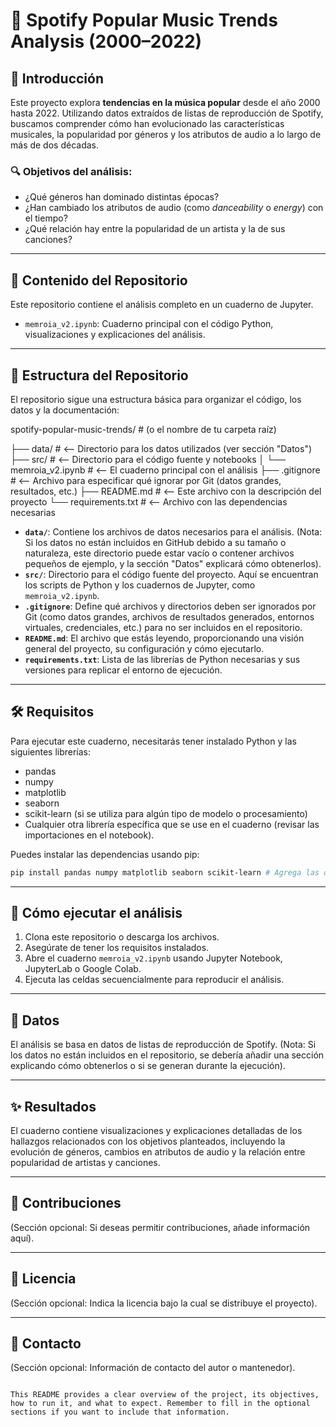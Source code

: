 
# 🎵 Spotify Popular Music Trends Analysis (2000–2022)

## 📌 Introducción

Este proyecto explora **tendencias en la música popular** desde el año 2000 hasta 2022. Utilizando datos extraídos de listas de reproducción de Spotify, buscamos comprender cómo han evolucionado las características musicales, la popularidad por géneros y los atributos de audio a lo largo de más de dos décadas.

### 🔍 Objetivos del análisis:

- ¿Qué géneros han dominado distintas épocas?
- ¿Han cambiado los atributos de audio (como *danceability* o *energy*) con el tiempo?
- ¿Qué relación hay entre la popularidad de un artista y la de sus canciones?

---

## 🚀 Contenido del Repositorio

Este repositorio contiene el análisis completo en un cuaderno de Jupyter.

- `memroia_v2.ipynb`: Cuaderno principal con el código Python, visualizaciones y explicaciones del análisis.

---

## 📂 Estructura del Repositorio

El repositorio sigue una estructura básica para organizar el código, los datos y la documentación:

spotify-popular-music-trends/ # (o el nombre de tu carpeta raíz)

├── data/              # &lt;-- Directorio para los datos utilizados (ver sección "Datos")
├── src/               # &lt;-- Directorio para el código fuente y notebooks
│   └── memroia_v2.ipynb # &lt;-- El cuaderno principal con el análisis
├── .gitignore         # &lt;-- Archivo para especificar qué ignorar por Git (datos grandes, resultados, etc.)
├── README.md          # &lt;-- Este archivo con la descripción del proyecto
└── requirements.txt   # &lt;-- Archivo con las dependencias necesarias


* **`data/`**: Contiene los archivos de datos necesarios para el análisis. (Nota: Si los datos no están incluidos en GitHub debido a su tamaño o naturaleza, este directorio puede estar vacío o contener archivos pequeños de ejemplo, y la sección "Datos" explicará cómo obtenerlos).
* **`src/`**: Directorio para el código fuente del proyecto. Aquí se encuentran los scripts de Python y los cuadernos de Jupyter, como `memroia_v2.ipynb`.
* **`.gitignore`**: Define qué archivos y directorios deben ser ignorados por Git (como datos grandes, archivos de resultados generados, entornos virtuales, credenciales, etc.) para no ser incluidos en el repositorio.
* **`README.md`**: El archivo que estás leyendo, proporcionando una visión general del proyecto, su configuración y cómo ejecutarlo.
* **`requirements.txt`**: Lista de las librerías de Python necesarias y sus versiones para replicar el entorno de ejecución.

---



## 🛠️ Requisitos

Para ejecutar este cuaderno, necesitarás tener instalado Python y las siguientes librerías:

- pandas
- numpy
- matplotlib
- seaborn
- scikit-learn (si se utiliza para algún tipo de modelo o procesamiento)
- Cualquier otra librería específica que se use en el cuaderno (revisar las importaciones en el notebook).

Puedes instalar las dependencias usando pip:

```bash
pip install pandas numpy matplotlib seaborn scikit-learn # Agrega las que falten
````

-----

## 🏃 Cómo ejecutar el análisis

1.  Clona este repositorio o descarga los archivos.
2.  Asegúrate de tener los requisitos instalados.
3.  Abre el cuaderno `memroia_v2.ipynb` usando Jupyter Notebook, JupyterLab o Google Colab.
4.  Ejecuta las celdas secuencialmente para reproducir el análisis.

-----

## 📂 Datos

El análisis se basa en datos de listas de reproducción de Spotify. (Nota: Si los datos no están incluidos en el repositorio, se debería añadir una sección explicando cómo obtenerlos o si se generan durante la ejecución).

-----

## ✨ Resultados

El cuaderno contiene visualizaciones y explicaciones detalladas de los hallazgos relacionados con los objetivos planteados, incluyendo la evolución de géneros, cambios en atributos de audio y la relación entre popularidad de artistas y canciones.

-----

## 🤝 Contribuciones

(Sección opcional: Si deseas permitir contribuciones, añade información aquí).

-----

## 📄 Licencia

(Sección opcional: Indica la licencia bajo la cual se distribuye el proyecto).

-----

## 📧 Contacto

(Sección opcional: Información de contacto del autor o mantenedor).

```

This README provides a clear overview of the project, its objectives, how to run it, and what to expect. Remember to fill in the optional sections if you want to include that information.
```
